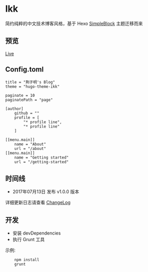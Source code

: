 # Ikk

简约纯粹的中文技术博客风格，基于 Hexo [SimpleBlock](https://github.com/jysperm/hexo-theme-simpleblock) 主题迁移而来

## 预览

[Live](http://jingziming.com)

## Config.toml

```
title = "荆子明's Blog"
theme = "hugo-theme-ikk"

paginate = 10
paginatePath = "page"

[author]
    github = ""
    profile = [
        "* profile line",
        "* profile line"
    ]

[[menu.main]]
    name = "About"
    url = "/about"
[[menu.main]]
    name = "Getting started"
    url = "/getting-started"
```

## 时间线

* 2017年07月13日 发布 v1.0.0 版本

详细更新日志请查看 [ChangeLog](https://github.com/jingziming/hugo-theme-ikk/blob/master/changelog.md)

## 开发

* 安装 devDependencies
* 执行 Grunt 工具


示例:

```
    npm install
    grunt
```




